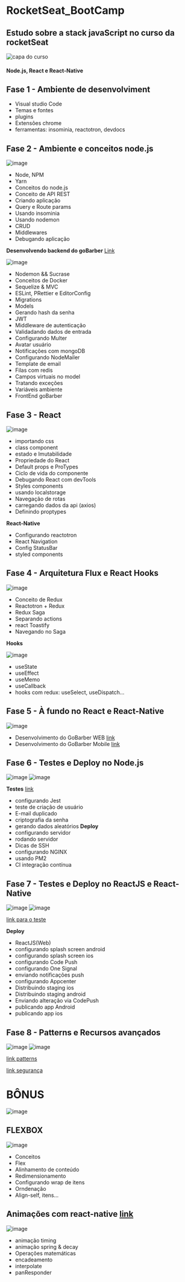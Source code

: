 # RocketSeat_BootCamp
## Estudo sobre a stack javaScript no curso da rocketSeat
![capa do curso](https://user-images.githubusercontent.com/28990749/71589332-4756f980-2b03-11ea-82cb-252d836e3522.png)

#### Node.js, React e React-Native

## Fase 1 - Ambiente de desenvolviment
- Visual studio Code
- Temas e fontes
- plugins
- Extensões chrome
- ferramentas: insominia, reactotron, devdocs

## Fase 2 - Ambiente e conceitos node.js
![image](https://user-images.githubusercontent.com/28990749/71590718-5be9c080-2b08-11ea-9125-9101e4d9f055.png)

- Node, NPM
- Yarn
- Conceitos do node.js
- Conceito de API REST
- Criando aplicação
- Query e Route params
- Usando insominia
- Usando nodemon
- CRUD
- Middlewares
- Debugando aplicação

**Desenvolvendo backend do goBarber** [Link](https://github.com/ismaelsousa/GOBARBER/tree/master/BackEnd)

![image](https://user-images.githubusercontent.com/28990749/71590761-79b72580-2b08-11ea-8ebc-1d6fc9a9eed3.png)

- Nodemon && Sucrase
- Conceitos de Docker
- Sequelize & MVC
- ESLint, PRettier e EditorConfig
- Migrations
- Models 
- Gerando hash da senha
- JWT
- Middleware de autenticação
- Validadando dados de entrada 
- Configurando Multer
- Avatar usuário
- Notificações com mongoDB
- Configurando NodeMailer
- Template de email
- Filas com redis
- Campos virtuais no model
- Tratando exceções
- Variáveis ambiente
- FrontEnd goBarber


## Fase 3 - React

![image](https://user-images.githubusercontent.com/28990749/71590794-90f61300-2b08-11ea-94f1-d48387410d4d.png)


- importando css
- class component
- estado e Imutabilidade
- Propriedade do React
- Default props e ProTypes
- Ciclo de vida do componente
- Debugando React com devTools
- Styles components
- usando localstorage
- Navegação de rotas
- carregando dados da api (axios)
- Definindo proptypes

**React-Native**
- Configurando reactotron
- React Navigation
- Config StatusBar
- styled components


## Fase 4 - Arquitetura Flux e React Hooks

![image](https://user-images.githubusercontent.com/28990749/71590812-9eab9880-2b08-11ea-92bc-df5266ada7ca.png)

- Conceito de Redux
- Reactotron + Redux
- Redux Saga
- Separando actions
- react Toastify
- Navegando no Saga

**Hooks**

![image](https://user-images.githubusercontent.com/28990749/71590821-aa975a80-2b08-11ea-9b25-582d609540d9.png)


- useState
- useEffect
- useMemo
- useCallback
- hooks com redux:  useSelect, useDispatch...


## Fase 5 - À fundo no React e React-Native

![image](https://user-images.githubusercontent.com/28990749/71590829-b3882c00-2b08-11ea-980b-3adca91deb82.png)


- Desenvolvimento do GoBarber WEB [link](https://github.com/ismaelsousa/GOBARBER/tree/master/FrontEndWeb)
- Desenvolvimento do GoBarber Mobile [link](https://github.com/ismaelsousa/GOBARBER/tree/master/Mobile)

## Fase 6 - Testes e Deploy no Node.js

![image](https://user-images.githubusercontent.com/28990749/71590845-c1d64800-2b08-11ea-885d-5df268ad5aa6.png)
![image](https://user-images.githubusercontent.com/28990749/71590852-c8fd5600-2b08-11ea-99fb-cb62b75ab077.png)


**Testes** [link](https://github.com/ismaelsousa/TEST-WITH-JEST-NODE)
- configurando Jest
- teste de criação de usuário
- E-mail duplicado
- criptografia da senha
- gerando dados aleatórios 
**Deploy**
- configurando servidor 
- rodando servidor
- Dicas de SSH
- configurando NGINX
- usando PM2
- CI integração contínua

## Fase 7 - Testes e Deploy no ReactJS e React-Native 

![image](https://user-images.githubusercontent.com/28990749/71590859-d0246400-2b08-11ea-89d2-0d8a39acfb48.png)
![image](https://user-images.githubusercontent.com/28990749/71590865-d7e40880-2b08-11ea-82f7-997c05b907ec.png)


[link para o teste](https://github.com/ismaelsousa/TEST-WITH-JEST-REACT)

**Deploy**
- ReactJS(Web)
- configurando splash screen android
- configurando splash screen ios
- configurando Code Push
- configurando One Signal
- enviando notificações push
- configurando Appcenter
- Distribuindo staging ios
- Distribuindo staging android
- Enviando alteração via CodePush
- publicando app Android
- publicando app ios

## Fase 8 - Patterns e Recursos avançados
![image](https://user-images.githubusercontent.com/28990749/71590873-df0b1680-2b08-11ea-8af1-dfc6a04a8130.png)
![image](https://user-images.githubusercontent.com/28990749/71590878-e4686100-2b08-11ea-889a-1aec28a1381a.png)

[link patterns](https://github.com/ismaelsousa/PATTERNS-NODEJS)

[link segurança](https://github.com/ismaelsousa/SEGURANCA-NODE.JS)

# BÔNUS
![image](https://user-images.githubusercontent.com/28990749/71590926-209bc180-2b09-11ea-8645-b5ccc6b85fbc.png)

## FLEXBOX

![image](https://user-images.githubusercontent.com/28990749/71590935-3610eb80-2b09-11ea-8097-da8447a14b5d.png)

- Conceitos
- Flex
- Alinhamento de conteúdo
- Redimensionamento
- Configurando wrap de itens
- Orndenação
- Align-self, itens...

## Animações com react-native [link](https://github.com/ismaelsousa/Animations-React-Native)

![image](https://user-images.githubusercontent.com/28990749/71591017-796b5a00-2b09-11ea-8b97-bc9a205a60ed.png)

- animação timing
- animação spring & decay
- Operações matemáticas
- encadeamento
- interpolate
- panResponder

